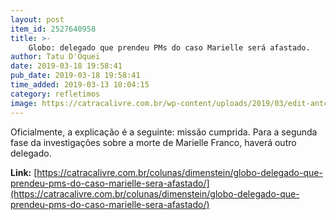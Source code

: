 ```yaml
---
layout: post
item_id: 2527640958
title: >-
    Globo: delegado que prendeu PMs do caso Marielle será afastado.
author: Tatu D'Oquei
date: 2019-03-18 19:58:41
pub_date: 2019-03-18 19:58:41
time_added: 2019-03-13 10:04:15
category: refletimos
image: https://catracalivre.com.br/wp-content/uploads/2019/03/edit-antcrz-abr-12031912985-1.jpg
---
```


Oficialmente, a explicação é a seguinte: missão cumprida. Para a segunda fase da investigações sobre a morte de Marielle Franco, haverá outro delegado.

**Link:** [https://catracalivre.com.br/colunas/dimenstein/globo-delegado-que-prendeu-pms-do-caso-marielle-sera-afastado/](https://catracalivre.com.br/colunas/dimenstein/globo-delegado-que-prendeu-pms-do-caso-marielle-sera-afastado/)

